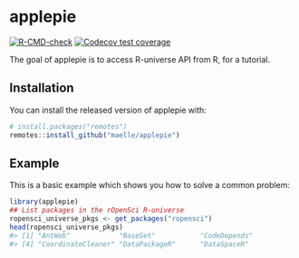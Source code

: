 
<!-- README.md is generated from README.Rmd. Please edit that file -->

# applepie

<!-- badges: start -->

[![R-CMD-check](https://github.com/mpaulacaldas/applepie/workflows/R-CMD-check/badge.svg)](https://github.com/mpaulacaldas/applepie/actions)
[![Codecov test
coverage](https://codecov.io/gh/mpaulacaldas/applepie/branch/main/graph/badge.svg)](https://codecov.io/gh/mpaulacaldas/applepie?branch=main)
<!-- badges: end -->

The goal of applepie is to access R-universe API from R, for a tutorial.

## Installation

You can install the released version of applepie with:

``` r
# install.packages("remotes")
remotes::install_github("maelle/applepie")
```

## Example

This is a basic example which shows you how to solve a common problem:

``` r
library(applepie)
## List packages in the rOpenSci R-universe
ropensci_universe_pkgs <- get_packages("ropensci")
head(ropensci_universe_pkgs)
#> [1] "AntWeb"            "BaseSet"           "CodeDepends"      
#> [4] "CoordinateCleaner" "DataPackageR"      "DataSpaceR"
```
